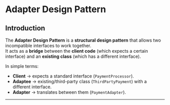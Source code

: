 # Adapter Design Pattern

## Introduction
The **Adapter Design Pattern** is a **structural design pattern** that allows two incompatible interfaces to work together.  
It acts as a **bridge** between the **client code** (which expects a certain interface) and an **existing class** (which has a different interface).

In simple terms:
- **Client** → expects a standard interface (`PaymentProcessor`).
- **Adaptee** → existing/third-party class (`ThirdPartyPayment`) with a different interface.
- **Adapter** → translates between them (`PaymentAdapter`).

---
